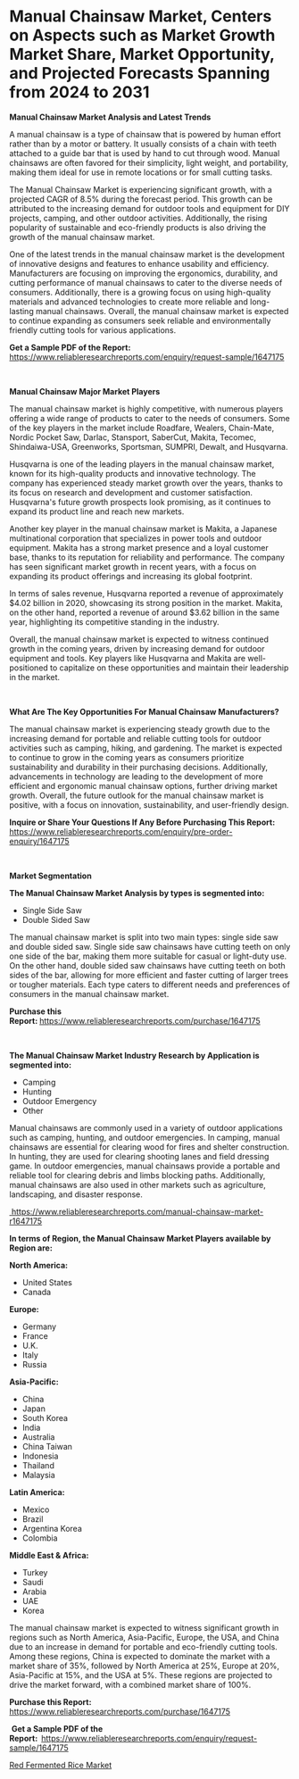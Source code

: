 <p><h1>Manual Chainsaw Market, Centers on Aspects such as Market Growth Market Share, Market Opportunity, and Projected Forecasts Spanning from 2024 to 2031</h1></p><p><strong>Manual Chainsaw Market Analysis and Latest Trends</strong></p>
<p><p>A manual chainsaw is a type of chainsaw that is powered by human effort rather than by a motor or battery. It usually consists of a chain with teeth attached to a guide bar that is used by hand to cut through wood. Manual chainsaws are often favored for their simplicity, light weight, and portability, making them ideal for use in remote locations or for small cutting tasks.</p><p>The Manual Chainsaw Market is experiencing significant growth, with a projected CAGR of 8.5% during the forecast period. This growth can be attributed to the increasing demand for outdoor tools and equipment for DIY projects, camping, and other outdoor activities. Additionally, the rising popularity of sustainable and eco-friendly products is also driving the growth of the manual chainsaw market.</p><p>One of the latest trends in the manual chainsaw market is the development of innovative designs and features to enhance usability and efficiency. Manufacturers are focusing on improving the ergonomics, durability, and cutting performance of manual chainsaws to cater to the diverse needs of consumers. Additionally, there is a growing focus on using high-quality materials and advanced technologies to create more reliable and long-lasting manual chainsaws. Overall, the manual chainsaw market is expected to continue expanding as consumers seek reliable and environmentally friendly cutting tools for various applications.</p></p>
<p><strong>Get a Sample PDF of the Report:&nbsp;</strong> <a href="https://www.reliableresearchreports.com/enquiry/request-sample/1647175">https://www.reliableresearchreports.com/enquiry/request-sample/1647175</a></p>
<p>&nbsp;</p>
<p><strong>Manual Chainsaw Major Market Players</strong></p>
<p><p>The manual chainsaw market is highly competitive, with numerous players offering a wide range of products to cater to the needs of consumers. Some of the key players in the market include Roadfare, Wealers, Chain-Mate, Nordic Pocket Saw, Darlac, Stansport, SaberCut, Makita, Tecomec, Shindaiwa-USA, Greenworks, Sportsman, SUMPRI, Dewalt, and Husqvarna.</p><p>Husqvarna is one of the leading players in the manual chainsaw market, known for its high-quality products and innovative technology. The company has experienced steady market growth over the years, thanks to its focus on research and development and customer satisfaction. Husqvarna's future growth prospects look promising, as it continues to expand its product line and reach new markets.</p><p>Another key player in the manual chainsaw market is Makita, a Japanese multinational corporation that specializes in power tools and outdoor equipment. Makita has a strong market presence and a loyal customer base, thanks to its reputation for reliability and performance. The company has seen significant market growth in recent years, with a focus on expanding its product offerings and increasing its global footprint.</p><p>In terms of sales revenue, Husqvarna reported a revenue of approximately $4.02 billion in 2020, showcasing its strong position in the market. Makita, on the other hand, reported a revenue of around $3.62 billion in the same year, highlighting its competitive standing in the industry.</p><p>Overall, the manual chainsaw market is expected to witness continued growth in the coming years, driven by increasing demand for outdoor equipment and tools. Key players like Husqvarna and Makita are well-positioned to capitalize on these opportunities and maintain their leadership in the market.</p></p>
<p>&nbsp;</p>
<p><strong>What Are The Key Opportunities For Manual Chainsaw Manufacturers?</strong></p>
<p><p>The manual chainsaw market is experiencing steady growth due to the increasing demand for portable and reliable cutting tools for outdoor activities such as camping, hiking, and gardening. The market is expected to continue to grow in the coming years as consumers prioritize sustainability and durability in their purchasing decisions. Additionally, advancements in technology are leading to the development of more efficient and ergonomic manual chainsaw options, further driving market growth. Overall, the future outlook for the manual chainsaw market is positive, with a focus on innovation, sustainability, and user-friendly design.</p></p>
<p><strong>Inquire or Share Your Questions If Any Before Purchasing This Report:</strong> <a href="https://www.reliableresearchreports.com/enquiry/pre-order-enquiry/1647175">https://www.reliableresearchreports.com/enquiry/pre-order-enquiry/1647175</a></p>
<p>&nbsp;</p>
<p><strong>Market Segmentation</strong></p>
<p><strong>The Manual Chainsaw Market Analysis by types is segmented into:</strong></p>
<p><ul><li>Single Side Saw</li><li>Double Sided Saw</li></ul></p>
<p><p>The manual chainsaw market is split into two main types: single side saw and double sided saw. Single side saw chainsaws have cutting teeth on only one side of the bar, making them more suitable for casual or light-duty use. On the other hand, double sided saw chainsaws have cutting teeth on both sides of the bar, allowing for more efficient and faster cutting of larger trees or tougher materials. Each type caters to different needs and preferences of consumers in the manual chainsaw market.</p></p>
<p><strong>Purchase this Report:&nbsp;</strong><a href="https://www.reliableresearchreports.com/purchase/1647175">https://www.reliableresearchreports.com/purchase/1647175</a></p>
<p>&nbsp;</p>
<p><strong>The Manual Chainsaw Market Industry Research by Application is segmented into:</strong></p>
<p><ul><li>Camping</li><li>Hunting</li><li>Outdoor Emergency</li><li>Other</li></ul></p>
<p><p>Manual chainsaws are commonly used in a variety of outdoor applications such as camping, hunting, and outdoor emergencies. In camping, manual chainsaws are essential for clearing wood for fires and shelter construction. In hunting, they are used for clearing shooting lanes and field dressing game. In outdoor emergencies, manual chainsaws provide a portable and reliable tool for clearing debris and limbs blocking paths. Additionally, manual chainsaws are also used in other markets such as agriculture, landscaping, and disaster response.</p></p>
<p><a href="https://www.reliableresearchreports.com/manual-chainsaw-market-r1647175">&nbsp;https://www.reliableresearchreports.com/manual-chainsaw-market-r1647175</a></p>
<p><strong>In terms of Region, the Manual Chainsaw Market Players available by Region are:</strong></p>
<p>
    <p> <strong> North America: </strong>
        <ul>
            <li>United States</li>
            <li>Canada</li>
        </ul>
        </p> 
    <p> <strong> Europe: </strong>
        <ul>
            <li>Germany</li>
            <li>France</li>
            <li>U.K.</li>
            <li>Italy</li>
            <li>Russia</li>
        </ul>
        </p> 
    <p> <strong> Asia-Pacific: </strong>
        <ul>
            <li>China</li>
            <li>Japan</li>
            <li>South Korea</li>
            <li>India</li>
            <li>Australia</li>
            <li>China Taiwan</li>
            <li>Indonesia</li>
            <li>Thailand</li>
            <li>Malaysia</li>
        </ul>
        </p> 
    <p> <strong> Latin America: </strong>
        <ul>
            <li>Mexico</li>
            <li>Brazil</li>
            <li>Argentina Korea</li>
            <li>Colombia</li>
        </ul>
        </p> 
    <p> <strong> Middle East & Africa: </strong>
        <ul>
            <li>Turkey</li>
            <li>Saudi</li>
            <li>Arabia</li>
            <li>UAE</li>
            <li>Korea</li>
        </ul>
    </p>
    </p>
<p><p>The manual chainsaw market is expected to witness significant growth in regions such as North America, Asia-Pacific, Europe, the USA, and China due to an increase in demand for portable and eco-friendly cutting tools. Among these regions, China is expected to dominate the market with a market share of 35%, followed by North America at 25%, Europe at 20%, Asia-Pacific at 15%, and the USA at 5%. These regions are projected to drive the market forward, with a combined market share of 100%.</p></p>
<p><strong>Purchase this Report: </strong><a href="https://www.reliableresearchreports.com/purchase/1647175">https://www.reliableresearchreports.com/purchase/1647175</a></p>
<p>&nbsp;<strong>Get a Sample PDF of the Report:&nbsp;&nbsp;</strong><a href="https://www.reliableresearchreports.com/enquiry/request-sample/1647175">https://www.reliableresearchreports.com/enquiry/request-sample/1647175</a></p>
<p><strong></strong></p>
<p><p><a href="https://github.com/joanneharris67856/Market-Research-Report-List-1/blob/main/red-fermented-rice-market.md">Red Fermented Rice Market</a></p></p>